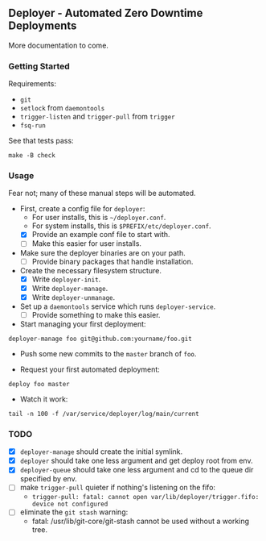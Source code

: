 ## Deployer - Automated Zero Downtime Deployments

More documentation to come.

### Getting Started

Requirements:

- `git`
- `setlock` from `daemontools`
- `trigger-listen` and `trigger-pull` from `trigger`
- `fsq-run`

See that tests pass:

```
make -B check
```

### Usage

Fear not; many of these manual steps will be automated.

- First, create a config file for `deployer`:
  - For user installs, this is `~/deployer.conf`.
  - For system installs, this is `$PREFIX/etc/deployer.conf`.
  - [x] Provide an example conf file to start with.
  - [ ] Make this easier for user installs.

- Make sure the deployer binaries are on your path.
  - [ ] Provide binary packages that handle installation.

- Create the necessary filesystem structure.
  - [x] Write `deployer-init`.
  - [x] Write `deployer-manage`.
  - [x] Write `deployer-unmanage`.

- Set up a `daemontools` service which runs `deployer-service`.
  - [ ] Provide something to make this easier.

- Start managing your first deployment:

```
deployer-manage foo git@github.com:yourname/foo.git
```

- Push some new commits to the `master` branch of `foo`.

- Request your first automated deployment:

```
deploy foo master
```

- Watch it work:

```
tail -n 100 -f /var/service/deployer/log/main/current
```

### TODO

- [x] `deployer-manage` should create the initial symlink.
- [x] `deployer` should take one less argument and get deploy root from env.
- [x] `deployer-queue` should take one less argument and cd to the queue dir specified by env.
- [ ] make `trigger-pull` quieter if nothing's listening on the fifo:
  - `trigger-pull: fatal: cannot open var/lib/deployer/trigger.fifo: device not configured`
- [ ] eliminate the `git stash` warning:
  - fatal: /usr/lib/git-core/git-stash cannot be used without a working tree.


